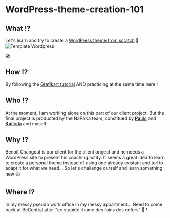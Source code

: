 # WordPress-theme-creation-101

## What !?
Let's learn and try to create a [WordPress theme from scratch](https://wphierarchy.com/) :muscle:
![Template Wordpress](https://developer.wordpress.org/files/2014/10/Screenshot-2019-01-23-00.20.04.png)
  
:scream:

## How !?
By following the [Grafikart tutorial](https://www.youtube.com/watch?v=H5CIUAXi0Uk&list=PLjwdMgw5TTLWF1VV9TFWrsUTvWjtGS7Qt) AND practicing at the same time here ! 

## Who !?
At the moment, I am working alone on this part of our client project. But the final project is producted by the NaPaKa team, constitued by [**Pa**ulo](https://github.com/paulolvsn) and [**Ka**tinda](https://github.com/katinda) and myself.


## Why !?
Benoit Changeat is our client for the client project and he needs a WordPress site to present his coaching actity. It seems a great idea to learn to create a personal theme instead of using one already existant and toil to adapt it for what we need...
So let's challenge ourself and learn something new :+1:

## Where !?
In my messy pseudo work office in my messy appartment... Need to come back at BeCentral after "ce stupide rhume des foins des enfers" :sneezing_face: !

